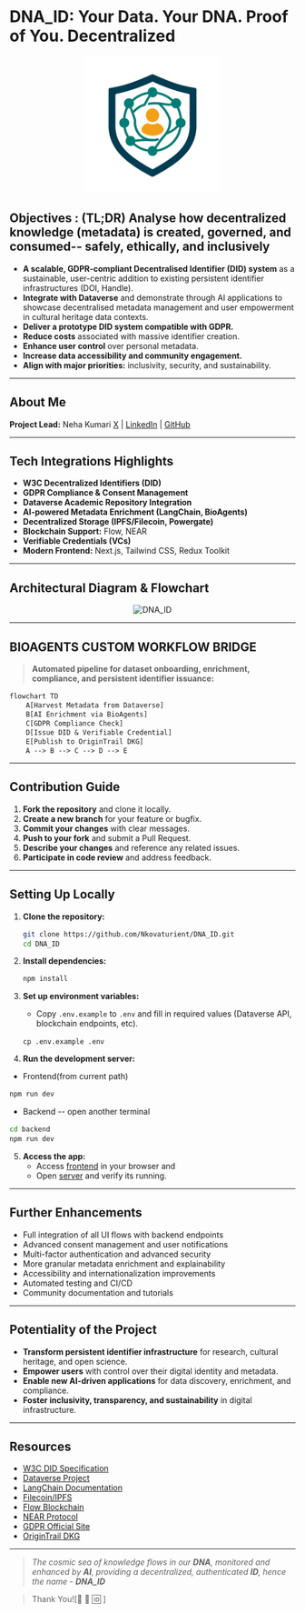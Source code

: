 # DNA_ID: Your Data. Your DNA. Proof of You. Decentralized


<p align="center">
  <img src="public/logo.png" alt="DNA_ID Logo" width="240" height="240" />
</p>

## Objectives : (TL;DR) Analyse how decentralized knowledge (metadata) is created, governed, and consumed-- safely, ethically, and inclusively
- **A scalable, GDPR-compliant Decentralised Identifier (DID) system** as a sustainable, user-centric addition to existing persistent identifier infrastructures (DOI, Handle).
- **Integrate with Dataverse** and demonstrate through AI applications to showcase decentralised metadata management and user empowerment in cultural heritage data contexts.
- **Deliver a prototype DID system compatible with GDPR.**
- **Reduce costs** associated with massive identifier creation.
- **Enhance user control** over personal metadata.
- **Increase data accessibility and community engagement.**
- **Align with major priorities:** inclusivity, security, and sustainability.

---

## About Me
**Project Lead:** Neha Kumari 
[X](https://x.com/matriX_Nk) | [LinkedIn](https://linkedin.com/in/neha-kumari711) | [GitHub](https://github.com/Nkovaturient)

---

## Tech Integrations Highlights
- **W3C Decentralized Identifiers (DID)**
- **GDPR Compliance & Consent Management**
- **Dataverse Academic Repository Integration**
- **AI-powered Metadata Enrichment (LangChain, BioAgents)**
- **Decentralized Storage (IPFS/Filecoin, Powergate)**
- **Blockchain Support:** Flow, NEAR
- **Verifiable Credentials (VCs)**
- **Modern Frontend:** Next.js, Tailwind CSS, Redux Toolkit

---

## Architectural Diagram & Flowchart

<p align="center">
<img width="500" height="700" alt="DNA_ID" src="https://github.com/user-attachments/assets/8e6189df-6c25-459f-953c-317e454958ed" />
</p>

---

## BIOAGENTS CUSTOM WORKFLOW BRIDGE

> **Automated pipeline for dataset onboarding, enrichment, compliance, and persistent identifier issuance:**

```mermaid
flowchart TD
    A[Harvest Metadata from Dataverse]
    B[AI Enrichment via BioAgents]
    C[GDPR Compliance Check]
    D[Issue DID & Verifiable Credential]
    E[Publish to OriginTrail DKG]
    A --> B --> C --> D --> E
```

---

## Contribution Guide

1. **Fork the repository** and clone it locally.
2. **Create a new branch** for your feature or bugfix.
3. **Commit your changes** with clear messages.
4. **Push to your fork** and submit a Pull Request.
5. **Describe your changes** and reference any related issues.
6. **Participate in code review** and address feedback.

---

## Setting Up Locally

1. **Clone the repository:**
   ```bash
   git clone https://github.com/Nkovaturient/DNA_ID.git
   cd DNA_ID
   ```
2. **Install dependencies:**
   ```bash
   npm install
   ```
3. **Set up environment variables:**
   - Copy `.env.example` to `.env` and fill in required values (Dataverse API, blockchain endpoints, etc).

    `cp .env.example .env`

4. **Run the development server:**
  - Frontend(from current path)

   ```bash
   npm run dev
   ```
   - Backend -- open another terminal

   ```bash
   cd backend
   npm run dev
   ```

5. **Access the app:**
   - Access [frontend](http://localhost:5173) in your browser and
   - Open [server](http://localhost:3000) and verify its running.

---

## Further Enhancements
- Full integration of all UI flows with backend endpoints
- Advanced consent management and user notifications
- Multi-factor authentication and advanced security
- More granular metadata enrichment and explainability
- Accessibility and internationalization improvements
- Automated testing and CI/CD
- Community documentation and tutorials

---

## Potentiality of the Project
- **Transform persistent identifier infrastructure** for research, cultural heritage, and open science.
- **Empower users** with control over their digital identity and metadata.
- **Enable new AI-driven applications** for data discovery, enrichment, and compliance.
- **Foster inclusivity, transparency, and sustainability** in digital infrastructure.

---

## Resources
- [W3C DID Specification](https://www.w3.org/TR/did-core/)
- [Dataverse Project](https://dataverse.org/)
- [LangChain Documentation](https://js.langchain.com/docs/)
- [Filecoin/IPFS](https://filecoin.io/)
- [Flow Blockchain](https://www.onflow.org/)
- [NEAR Protocol](https://near.org/)
- [GDPR Official Site](https://gdpr.eu/)
- [OriginTrail DKG](https://origintrail.io/)

---

> _The cosmic sea of knowledge flows in our **DNA**, monitored and enhanced by **AI**, providing a decentralized, authenticated **ID**, hence the name - **DNA_ID**_

> Thank You![🧬 🤖 🆔 ]
